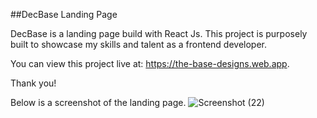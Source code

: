 ##DecBase Landing Page 

DecBase is a landing page build with React Js. This project is purposely built to showcase my skills and talent as a frontend developer.

You can view this project live at: https://the-base-designs.web.app.

<p>Thank you!</p>

Below is a screenshot of the landing page.
![Screenshot (22)](https://user-images.githubusercontent.com/41665201/121827693-e0a4ac00-ccb4-11eb-800f-ebee92a44a3f.png)
